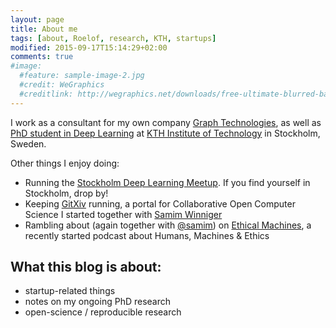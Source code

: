 ```yaml
---
layout: page
title: About me
tags: [about, Roelof, research, KTH, startups]
modified: 2015-09-17T15:14:29+02:00
comments: true
#image:
  #feature: sample-image-2.jpg
  #credit: WeGraphics
  #creditlink: http://wegraphics.net/downloads/free-ultimate-blurred-background-pack/
---
```


I work as a consultant for my own company <a href="http://www.graph-technologies.com/">Graph Technologies</a>, as well as <a href="http://www.csc.kth.se/~roelof/">PhD student in Deep Learning</a> at <a href="https://www.kth.se/en">KTH Institute of Technology</a> in Stockholm, Sweden.

Other things I enjoy doing:

* Running the <a href="www.meetup.com/Stockholm-Deep-Learning-Meetup/">Stockholm Deep Learning Meetup</a>. If you find yourself in Stockholm, drop by!
* Keeping <a href="http://gitxiv.com/">GitXiv</a> running, a portal for Collaborative Open Computer Science I started together with <a href="https://twitter.com/samim">Samim Winniger</a>
* Rambling about (again together with <a href="https://twitter.com/samim">@samim</a>) on <a href="http://ethicalmachines.com/">Ethical Machines</a>, a recently started podcast about Humans, Machines & Ethics

## What this blog is about:

* startup-related things
* notes on my ongoing PhD research
* open-science / reproducible research

